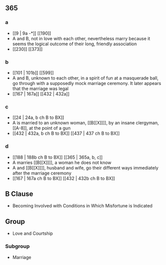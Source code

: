 ## 365
### a
- [[9 | 9a -*]] [[190]] 
- A and B, not in love with each other, nevertheless marry because it seems the logical outcome of their long, friendly association
- [[230]] [[373]] 

### b
- [[101 | 101b]] [[599]] 
- A and B, unknown to each other, in a spirit of fun at a masquerade ball, go through with a supposedly mock marriage ceremony. It later appears that the marriage was legal
- [[167 | 167a]] [[432 | 432a]] 

### c
- [[24 | 24a, b ch B to BX]] 
- A is married to an unknown woman, [[B[[X]]]], by an insane clergyman, [[A-8]], at the point of a gun
- [[432 | 432a, b ch B to BX]] [[437 | 437 ch B to BX]] 

### d
- [[188 | 188b ch B to BX]] [[365 | 365a, b, c]] 
- A marries [[B[[X]]]], a woman he does not know
- A and [[B[[X]]]], husband and wife, go their different ways immediately after the marriage ceremony
- [[167 | 167a ch B to BX]] [[432 | 432b ch B to BX]] 

## B Clause
- Becoming Involved with Conditions in Which Misfortune is Indicated

## Group
- Love and Courtship

### Subgroup
- Marriage

